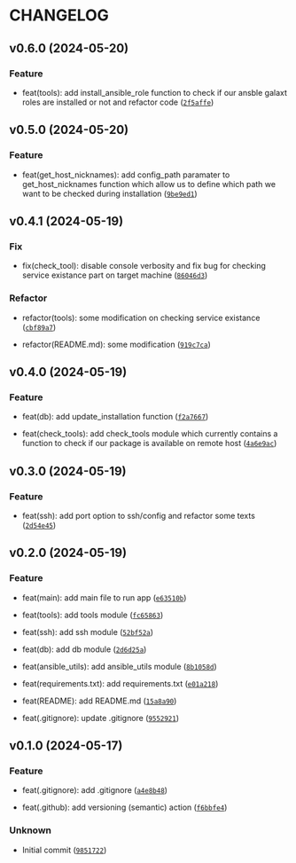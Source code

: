 # CHANGELOG



## v0.6.0 (2024-05-20)

### Feature

* feat(tools): add install_ansible_role function to check if our ansble galaxt roles are installed or not and refactor code ([`2f5affe`](https://github.com/DoTech-fi/LinuxWatchTower/commit/2f5affe254518b9732eacb68e604e9aa8b70b413))


## v0.5.0 (2024-05-20)

### Feature

* feat(get_host_nicknames): add config_path paramater to get_host_nicknames function which allow us to define which path we want to be checked during installation ([`9be9ed1`](https://github.com/DoTech-fi/LinuxWatchTower/commit/9be9ed1a08a8c56e44cf0b806bf8bd67b8899af5))


## v0.4.1 (2024-05-19)

### Fix

* fix(check_tool): disable console verbosity and fix bug for checking service existance part on target machine ([`86046d3`](https://github.com/DoTech-fi/LinuxWatchTower/commit/86046d335a5f4e0534f50021717bd12f3c434ad2))

### Refactor

* refactor(tools): some modification on checking service existance ([`cbf89a7`](https://github.com/DoTech-fi/LinuxWatchTower/commit/cbf89a75e7343d990e4bee83d2fdd2644de0f131))

* refactor(README.md): some modification ([`919c7ca`](https://github.com/DoTech-fi/LinuxWatchTower/commit/919c7cabaefc650b2be904e4da55d834dec129fe))


## v0.4.0 (2024-05-19)

### Feature

* feat(db): add update_installation function ([`f2a7667`](https://github.com/DoTech-fi/LinuxWatchTower/commit/f2a7667b06d6f074d41a7db41a8e41760e576b30))

* feat(check_tools): add check_tools module which currently contains a function to check if our package is available on remote host ([`4a6e9ac`](https://github.com/DoTech-fi/LinuxWatchTower/commit/4a6e9ac6d656fd56ecce05f94b284b53269d26a4))


## v0.3.0 (2024-05-19)

### Feature

* feat(ssh): add port option to ssh/config and refactor some texts ([`2d54e45`](https://github.com/DoTech-fi/LinuxWatchTower/commit/2d54e454433243911d9f4c6db9b347a64da84ce1))


## v0.2.0 (2024-05-19)

### Feature

* feat(main): add main file to run app ([`e63510b`](https://github.com/DoTech-fi/LinuxWatchTower/commit/e63510b5f8909657cb83f6af078d91eeb297b26f))

* feat(tools): add tools module ([`fc65863`](https://github.com/DoTech-fi/LinuxWatchTower/commit/fc658632de05ca5b644f0a3c864439f772816599))

* feat(ssh): add ssh module ([`52bf52a`](https://github.com/DoTech-fi/LinuxWatchTower/commit/52bf52ad6195f4f710cc706c3a97bba12bf897b0))

* feat(db): add db module ([`2d6d25a`](https://github.com/DoTech-fi/LinuxWatchTower/commit/2d6d25a12a4e9150b594f42d6862a157fa3e8d62))

* feat(ansible_utils): add ansible_utils module ([`8b1058d`](https://github.com/DoTech-fi/LinuxWatchTower/commit/8b1058df6cbfb7159a56d44a57e56cb093a65d90))

* feat(requirements.txt): add requirements.txt ([`e01a218`](https://github.com/DoTech-fi/LinuxWatchTower/commit/e01a218fa56c131dbea70a0a3634e257725879bc))

* feat(README): add README.md ([`15a8a90`](https://github.com/DoTech-fi/LinuxWatchTower/commit/15a8a9092e53cb98585f7502e133ded1ce8db4ac))

* feat(.gitignore): update .gitignore ([`9552921`](https://github.com/DoTech-fi/LinuxWatchTower/commit/9552921d6a788c31c66ceadb7e6d422b0a5c8831))


## v0.1.0 (2024-05-17)

### Feature

* feat(.gitignore): add .gitignore ([`a4e8b48`](https://github.com/DoTech-fi/LinuxWatchTower/commit/a4e8b4881ce5e371b625eb22ea071ae52780dc28))

* feat(.github): add versioning (semantic) action ([`f6bbfe4`](https://github.com/DoTech-fi/LinuxWatchTower/commit/f6bbfe403d43d2a60562f05772bf046cb0308049))

### Unknown

* Initial commit ([`9851722`](https://github.com/DoTech-fi/LinuxWatchTower/commit/98517229de96ff711147895cce6f75a8185a12dc))
